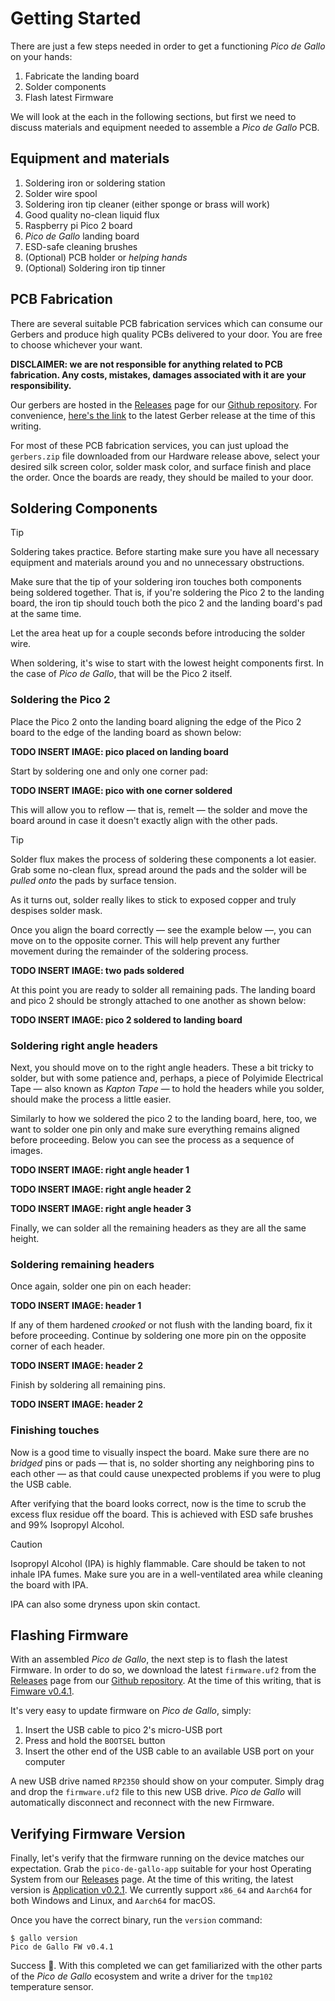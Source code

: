 # Getting Started

There are just a few steps needed in order to get a functioning *Pico
de Gallo* on your hands:

1. Fabricate the landing board
2. Solder components
3. Flash latest Firmware

We will look at the each in the following sections, but first we need
to discuss materials and equipment needed to assemble a *Pico de
Gallo* PCB.

## Equipment and materials

1. Soldering iron or soldering station
2. Solder wire spool
3. Soldering iron tip cleaner (either sponge or brass will work)
4. Good quality no-clean liquid flux
5. Raspberry pi Pico 2 board
6. *Pico de Gallo* landing board
7. ESD-safe cleaning brushes
8. (Optional) PCB holder or *helping hands*
9. (Optional) Soldering iron tip tinner

## PCB Fabrication

There are several suitable PCB fabrication services which can consume
our Gerbers and produce high quality PCBs delivered to your door. You
are free to choose whichever your want.

**DISCLAIMER: we are not responsible for anything related to PCB
fabrication. Any costs, mistakes, damages associated with it are your
responsibility.**

Our gerbers are hosted in the
[Releases](https://github.com/OpenDevicePartnership/pico-de-gallo/releases)
page for our [Github
repository](https://github.com/OpenDevicePartnership/pico-de-gallo). For
convenience, [here's the
link](https://github.com/OpenDevicePartnership/pico-de-gallo/releases/tag/hardware-v0.1.0)
to the latest Gerber release at the time of this writing.

For most of these PCB fabrication services, you can just upload the
`gerbers.zip` file downloaded from our Hardware release above, select
your desired silk screen color, solder mask color, and surface finish
and place the order. Once the boards are ready, they should be mailed
to your door.

## Soldering Components

> [!TIP]
>
> Soldering takes practice. Before starting make sure you have all
> necessary equipment and materials around you and no unnecessary
> obstructions.
>
> Make sure that the tip of your soldering iron touches both
> components being soldered together. That is, if you're soldering the
> Pico 2 to the landing board, the iron tip should touch both the pico
> 2 and the landing board's pad at the same time.
>
> Let the area heat up for a couple seconds before introducing the
> solder wire.

When soldering, it's wise to start with the lowest height components
first. In the case of *Pico de Gallo*, that will be the Pico 2
itself.

### Soldering the Pico 2

Place the Pico 2 onto the landing board aligning the edge of
the Pico 2 board to the edge of the landing board as shown below:

**TODO INSERT IMAGE: pico placed on landing board**

Start by soldering one and only one corner pad:

**TODO INSERT IMAGE: pico with one corner soldered**

This will allow you to reflow &mdash; that is, remelt &mdash; the
solder and move the board around in case it doesn't exactly align with
the other pads.

> [!TIP]
>
> Solder flux makes the process of soldering these components a lot
> easier. Grab some no-clean flux, spread around the pads and the
> solder will be *pulled onto* the pads by surface tension.
>
> As it turns out, solder really likes to stick to exposed copper and
> truly despises solder mask.

Once you align the board correctly &mdash; see the example below
&mdash;, you can move on to the opposite corner. This will help
prevent any further movement during the remainder of the soldering
process.

**TODO INSERT IMAGE: two pads soldered**

At this point you are ready to solder all remaining pads. The landing
board and pico 2 should be strongly attached to one another as shown
below:

**TODO INSERT IMAGE: pico 2 soldered to landing board**

### Soldering right angle headers

Next, you should move on to the right angle headers. These a bit
tricky to solder, but with some patience and, perhaps, a piece of
Polyimide Electrical Tape &mdash; also known as *Kapton Tape* &mdash;
to hold the headers while you solder, should make the process a little
easier.

Similarly to how we soldered the pico 2 to the landing board, here,
too, we want to solder one pin only and make sure everything remains
aligned before proceeding. Below you can see the process as a sequence
of images.

**TODO INSERT IMAGE: right angle header 1**

**TODO INSERT IMAGE: right angle header 2**

**TODO INSERT IMAGE: right angle header 3**

Finally, we can solder all the remaining headers as they are all the
same height.

### Soldering remaining headers

Once again, solder one pin on each header:

**TODO INSERT IMAGE: header 1**

If any of them hardened *crooked* or not flush with the landing board,
fix it before proceeding. Continue by soldering one more pin on the
opposite corner of each header.

**TODO INSERT IMAGE: header 2**

Finish by soldering all remaining pins.

**TODO INSERT IMAGE: header 2**

### Finishing touches

Now is a good time to visually inspect the board. Make sure there are
no *bridged* pins or pads &mdash; that is, no solder shorting any
neighboring pins to each other &mdash; as that could cause unexpected
problems if you were to plug the USB cable.

After verifying that the board looks correct, now is the time to scrub
the excess flux residue off the board. This is achieved with ESD safe
brushes and 99% Isopropyl Alcohol.

> [!CAUTION]
>
> Isopropyl Alcohol (IPA) is highly flammable. Care should be taken to
> not inhale IPA fumes. Make sure you are in a well-ventilated area
> while cleaning the board with IPA.
>
> IPA can also some dryness upon skin contact.

## Flashing Firmware

With an assembled *Pico de Gallo*, the next step is to flash the
latest Firmware. In order to do so, we download the latest
`firmware.uf2` from the [Releases](https://github.com/OpenDevicePartnership/pico-de-gallo/releases)
page from our [Github
repository](https://github.com/OpenDevicePartnership/pico-de-gallo). At
the time of this writing, that is [Fimware
v0.4.1](https://github.com/OpenDevicePartnership/pico-de-gallo/releases/tag/firmware-v0.4.1).

It's very easy to update firmware on *Pico de Gallo*, simply:

1. Insert the USB cable to pico 2's micro-USB port
2. Press and hold the `BOOTSEL` button
3. Insert the other end of the USB cable to an available USB port on
   your computer

A new USB drive named `RP2350` should show on your computer. Simply
drag and drop the `firmware.uf2` file to this new USB drive. *Pico de
Gallo* will automatically disconnect and reconnect with the new
Firmware.

## Verifying Firmware Version

Finally, let's verify that the firmware running on the device matches
our expectation. Grab the `pico-de-gallo-app` suitable for your host
Operating System from our
[Releases](https://github.com/OpenDevicePartnership/pico-de-gallo/releases)
page. At the time of this writing, the latest version is [Application
v0.2.1](https://github.com/OpenDevicePartnership/pico-de-gallo/releases/tag/application-v0.2.1). We
currently support `x86_64` and `Aarch64` for both Windows and Linux,
and `Aarch64` for macOS.

Once you have the correct binary, run the `version` command:

```console
$ gallo version
Pico de Gallo FW v0.4.1
```

Success 🎉. With this completed we can get familiarized with the other
parts of the *Pico de Gallo* ecosystem and write a driver for the
`tmp102` temperature sensor.
